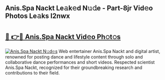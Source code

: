 ## Anis.Spa Nackt Le𝚊k𝚎d N𝚞𝚍e - Part-8jr Vid𝚎o Photos Le𝚊ks I2nwx

# <h2><a href="http://fb7p7dw.evod.top/?m=Anis.Spa+Nackt">🔗 👉🔴 Anis.Spa Nackt Vid𝚎o Ph𝚘t𝚘s</a></h2>

[![Anis.Spa Nackt N𝚞d𝚎s](https://i.imgur.com/8V9OHl7.gif)](http://fb7p7dw.evod.top/?m=Anis.Spa+Nackt)
Web entertainer Anis.Spa Nackt and digital artist, renowned for posting dance and lifestyle content through solo and collaborative dance performances and short videos. Respected scientist Anis.Spa Nackt, recognized for their groundbreaking research and contributions to their field. 
